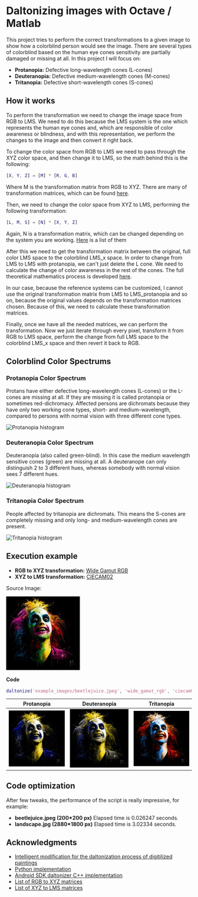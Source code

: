 # Daltonizing images with Octave / Matlab
This project tries to perform the correct transformations to a given image to show how a colorblind person would see the image. There are several types of colorblind based on the human eye cones sensitivity are partially damaged or missing at all. In this project I will focus on:
* __Protanopia:__ Defective long-wavelength cones (L-cones)
* __Deuteranopia:__ Defective medium-wavelength cones (M-cones)
* __Tritanopia:__ Defective short-wavelength cones (S-cones)


## How it works
To perform the transformation we need to change the image space from RGB to LMS. We need to do this because the LMS system is the one which represents the human eye cones and, which are responsible of color awareness or blindness, and with this representation, we perform the changes to the image and then convert it right back.

To change the color space from RGB to LMS we need to pass through the XYZ color space, and then change it to LMS, so the math behind this is the following:
```matlab
[X, Y, Z] = [M] * [R, G, B]
```
Where M is the transformation matrix from RGB to XYZ. There are many of transformation matrices, which can be found [here](http://www.brucelindbloom.com/index.html?Eqn_RGB_XYZ_Matrix.html). 

Then, we need to change the color space from XYZ to LMS, performing the following transformation:
```matlab
[L, M, S] = [N] * [X, Y, Z]
```
Again, N is a transformation matrix, which can be changed depending on the system you are working. [Here](https://en.wikipedia.org/wiki/LMS_color_space#XYZ_to_LMS) is a list of them

After this we need to get the transformation matrix between the original, full color LMS space to the colorblind LMS_x space. In order to change from LMS to LMS with protanopia, we can't just delete the L cone. We need to calculate the change of color awareness in the rest of the cones. The full theoretical mathematics process is developed [here](doc/project_report.pdf).

In our case, because the reference systems can be customized, I cannot use the original transformation matrix from LMS to LMS_protanopia and so on, because the original values depends on the transformation matrices chosen. Because of this, we need to calculate these transformation matrices.

Finally, once we have all the needed matrices, we can perform the transformation. Now we just iterate through every pixel, transform it from RGB to LMS space, perform the change from full LMS space to the colorblind LMS_x space and then revert it back to RGB.

## Colorblind Color Spectrums
### Protanopia Color Spectrum
Protans have either defective long-wavelength cones (L-cones) or the L-cones are missing at all. If they are missing it is called protanopia or sometimes red-dichromacy. Affected persons are dichromats because they have only two working cone types, short- and medium-wavelength, compared to persons with normal vision with three different cone types.

![Protanopia histogram](http://www.color-blindness.com/wp-content/images/Protanopia-Color-Spectrum.jpg)

### Deuteranopia Color Spectrum
Deuteranopia (also called green-blind). In this case the medium wavelength sensitive cones (green) are missing at all. A deuteranope can only distinguish 2 to 3 different hues, whereas somebody with normal vision sees 7 different hues.

![Deuteranopia histogram](http://www.color-blindness.com/wp-content/images/deuteranopia-color-spectrum.jpg)

### Tritanopia Color Spectrum
People affected by tritanopia are dichromats. This means the S-cones are completely missing and only long- and medium-wavelength cones are present.

![Tritanopia histogram](http://www.color-blindness.com/wp-content/images/tritanopia-color-spectrum.jpg)


## Execution example
* __RGB to XYZ transformation:__ [Wide Gamut RGB](https://en.wikipedia.org/wiki/Wide-gamut_RGB_color_space)
* __XYZ to LMS transformation:__ [CIECAM02](https://en.wikipedia.org/wiki/CIECAM02)

Source Image:

![Beetlejuice](example_images/beetlejuice.jpeg)


__Code__
```matlab
daltonize('example_images/beetlejuice.jpeg', 'wide_gamut_rgb', 'ciecam02');
```

Protanopia | Deuteranopia | Tritanopia
:-------------------------:|:-------------------------:|:-------------------------:
![Protanopia example](example_images/_p.jpeg) | ![Deuteranopia example](example_images/_d.jpeg) | ![Tritanopia example](example_images/_t.jpeg)

## Code optimization
After few tweaks, the performance of the script is really impressive, for example:
* __beetlejuice.jpeg (200\*200 px)__ Elapsed time is 0.026247 seconds.
* __landscape.jpg (2880\*1800 px)__ Elapsed time is 3.02334 seconds.

## Acknowledgments
* [Intelligent modification for the daltonization process of digitilized paintings](http://biecoll.ub.uni-bielefeld.de/volltexte/2007/52/pdf/ICVS2007-6.pdf)
* [Python implementation](https://github.com/joergdietrich/daltonize)
* [Android SDK daltonizer C++ implementation](https://android.googlesource.com/platform/frameworks/native/+/14e8b01/services/surfaceflinger/Effects/Daltonizer.cpp)
* [List of RGB to XYZ matrices](http://www.brucelindbloom.com/index.html?Eqn_RGB_XYZ_Matrix.html)
* [List of XYZ to LMS matrices](https://en.wikipedia.org/wiki/LMS_color_space)
